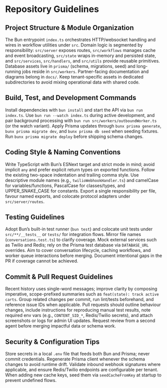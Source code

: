 # Repository Guidelines

## Project Structure & Module Organization
The Bun entrypoint `index.ts` orchestrates HTTP/websocket handling and wires in workflow utilities under `src`. Domain logic is segmented by responsibility: `src/server` exposes routes, `src/workflows` manages cache and event broadcasting, `src/state` wraps in-memory and persisted state, and `src/services`, `src/handlers`, and `src/utils` provide reusable primitives. Database assets live in `prisma/` (schema, migrations, seed) and long-running jobs reside in `src/workers`. Partner-facing documentation and diagrams belong in `docs/`. Keep tenant-specific assets in dedicated subdirectories to avoid mixing operational data with shared code.

## Build, Test, and Development Commands
Install dependencies with `bun install` and start the API via `bun run index.ts`. Use `bun run --watch index.ts` during active development, and pair background processing with `bun run src/workers/outboundWorker.ts` (or the watch variant). Apply Prisma updates through `bunx prisma generate`, `bunx prisma migrate dev`, and `bunx prisma db seed` when seeding fixtures. Run `bunx prisma migrate deploy` before shipping schema changes.

## Coding Style & Naming Conventions
Write TypeScript with Bun’s ESNext target and strict mode in mind; avoid implicit `any` and prefer explicit return types on exported functions. Follow the existing two-space indentation and trailing comma style. Use descriptive module names (e.g., `twilioWebhookHandler.ts`) and camelCase for variables/functions, PascalCase for classes/types, and UPPER_SNAKE_CASE for constants. Export a single responsibility per file, favour named exports, and colocate protocol adapters under `src/server/routes`.

## Testing Guidelines
Adopt Bun’s built-in test runner (`bun test`) and colocate unit tests under `src/**/__tests__` or `tests/` for integration flows. Mirror file names (`conversations.test.ts`) to clarify coverage. Mock external services such as Twilio and Redis; rely on the Prisma test database via `DATABASE_URL` overrides. Aim to cover conversation lifecycle, caching workflows, and worker queue interactions before merging. Document intentional gaps in the PR if coverage cannot be achieved.

## Commit & Pull Request Guidelines
Recent history uses single-word messages; improve clarity by composing imperative, scope-prefixed summaries such as `feat(state): track active carts`. Group related changes per commit, run lint/tests beforehand, and reference issue IDs when applicable. Pull requests should outline behaviour changes, include instructions for reproducing manual test results, note required env vars (e.g., `CONTENT_SID_*`, Redis/Twilio secrets), and attach screenshots or logs for admin UI updates. Request review from a second agent before merging impactful data or schema work.

## Security & Configuration Tips
Store secrets in a local `.env` file that feeds both Bun and Prisma; never commit credentials. Regenerate Prisma client whenever the schema changes to avoid runtime drift. Validate inbound webhook signatures where applicable, and ensure Redis/Twilio endpoints are configurable per tenant. When adding new cache keys, seed them via `seedCacheFromKey` at startup to prevent undefined flows.
